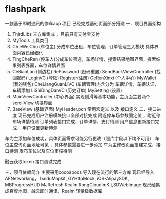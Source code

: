 # flashpark
一款基于即时通讯的停车app 项目
已经完成基础页面部分搭建 
一．项目界面架构
1.	ThirdLibs 三方库集成 ，目前只有支付宝支付
2.	MyTools  工具类目  
3.	Ch eWeiChu (车位主)  分成车位出租，车位管理，订单管理三大模块
具体界面内容已经细化
4.	TingCheRen (停车人)分成车位筛选，车场详情，搜索结果地图界面，搜索结果列表界面，车位详情界面
5.	CeBianLan  (侧边栏) 
RePassword  (密码重置)
SendBackViewController (找回密码)
LoginVC (登陆)
Register(注册)
GeRenXinxi (个人中心)
MyWallet (我的钱包)
CheLiangGuanLiVC (车辆管理)内含分为 车辆详情，车辆认证，车辆添加
LiShiDingDanVC  (历史订单)
MySetting  (设置)
6.	MainViewController (中心界面) 实现侧滑等基本功能，主页面主要两个scrollView 切换界面
7.	BaseView  (基础界面)
MyHeader.pch  常用宏定义 以及 接口定义 
二．接口进度
现已完成用户注册模块接口全部对接完成
附近停车场参数固定值 ，附近停车场详情待测
订单列表接口完成，订单详情，支付待测
用户信息更新接口完成， 用户设置更新待测

车为主添加车位成功，具体页面需求可能另行更改（照片字段以下均不可用）
车位主查询页面地址可见 ，具体参数需要进一步添加
车为主修改页面搭建完成，接口待测
发布车位以及车位审核待测 

融云获取token 接口调试完成

三．项目依赖简介
主要采用cocoapods 导入现在流行的第三方库
现已经导入AFNetworking，
           baiduMapkit,
           GYHttpMock,
           iOS-AlipaySDK,
           MBProgressHUD
           MJRefresh
           Realm,RongCloudImKit,SDWebImage 
现己经集成百度地图，融云即时通讯，Realm 轻量级数据库
